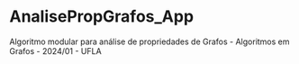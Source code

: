 # AnalisePropGrafos_App
Algoritmo modular para análise de propriedades de Grafos - Algoritmos em Grafos - 2024/01 - UFLA
